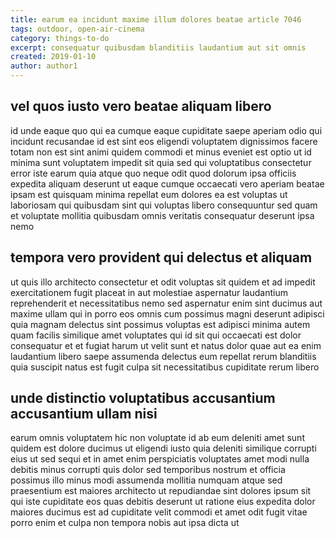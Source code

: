 ```yaml
---
title: earum ea incidunt maxime illum dolores beatae article 7046
tags: outdoor, open-air-cinema
category: things-to-do
excerpt: consequatur quibusdam blanditiis laudantium aut sit omnis
created: 2019-01-10
author: author1
---
```


## vel quos iusto vero beatae aliquam libero

id unde eaque quo qui ea cumque eaque cupiditate saepe aperiam odio qui incidunt recusandae id est sint eos eligendi voluptatem dignissimos facere totam non est sint animi quidem commodi et minus eveniet est optio ut id minima sunt voluptatem impedit sit quia sed qui voluptatibus consectetur error iste earum quia atque quo neque odit quod dolorum ipsa officiis expedita aliquam deserunt ut eaque cumque occaecati vero aperiam beatae ipsam est quisquam minima repellat eum dolores ea est voluptas ut laboriosam qui quibusdam sint qui voluptas libero consequuntur sed quam et voluptate mollitia quibusdam omnis veritatis consequatur deserunt ipsa nemo

## tempora vero provident qui delectus et aliquam

ut quis illo architecto consectetur et odit voluptas sit quidem et ad impedit exercitationem fugit placeat in aut molestiae aspernatur laudantium reprehenderit et necessitatibus nemo sed aspernatur enim sint ducimus aut maxime ullam qui in porro eos omnis cum possimus magni deserunt adipisci quia magnam delectus sint possimus voluptas est adipisci minima autem quam facilis similique amet voluptates qui id sit qui occaecati est dolor consequatur et et fugiat harum ut velit sunt et natus dolor quae aut ea enim laudantium libero saepe assumenda delectus eum repellat rerum blanditiis quia suscipit natus est fugit culpa sit necessitatibus cupiditate rerum libero

## unde distinctio voluptatibus accusantium accusantium ullam nisi

earum omnis voluptatem hic non voluptate id ab eum deleniti amet sunt quidem est dolore ducimus ut eligendi iusto quia deleniti similique corrupti eius ut sed sequi et in amet enim perspiciatis voluptates amet modi nulla debitis minus corrupti quis dolor sed temporibus nostrum et officia possimus illo minus modi assumenda mollitia numquam atque sed praesentium est maiores architecto ut repudiandae sint dolores ipsum sit qui iste cupiditate eos quas debitis deserunt ut ratione eius expedita dolor maiores ducimus est ad cupiditate velit commodi et amet odit fugit vitae porro enim et culpa non tempora nobis aut ipsa dicta ut
